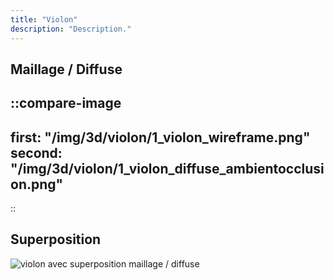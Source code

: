 ```yaml
---
title: "Violon"
description: "Description."
---
```


## Maillage / Diffuse

::compare-image
---
first: "/img/3d/violon/1_violon_wireframe.png"
second: "/img/3d/violon/1_violon_diffuse_ambientocclusion.png"
---
::

## Superposition

![violon avec superposition maillage / diffuse](/img/3d/violon/3_violon_diffuse_ambientocclusion_wireframe.png)
